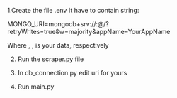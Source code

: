 1.Create the file .env
It have to contain string:

MONGO_URI=mongodb+srv://<username>:<password>@<cluster-url>/?retryWrites=true&w=majority&appName=YourAppName

Where <username>, <password>, <cluster-url> is your data, respectively

2. Run the scraper.py file
   
3. In db_connection.py edit uri for yours

4. Run main.py

